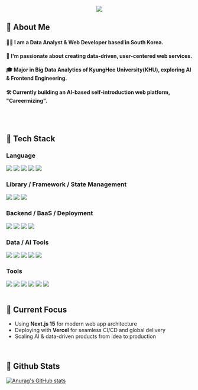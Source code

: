 <div>
  
  <!--Header-->
 <p align="center">
  <img src="https://capsule-render.vercel.app/api?type=waving&color=gradient&height=300&section=header&text=Hi%20there,%20I'm%20Sanghwi!👋&fontSize=30" />
</p>
  
</div>

<div>
  <!--Body-->
  
## 👀 About Me

#### 🙋‍♂️ I am a Data Analyst & Web Developer based in South Korea.  
#### 🚀 I'm passionate about creating data-driven, user-centered web services.  
#### 🎓 Major in Big Data Analytics of KyungHee University(KHU), exploring AI & Frontend Engineering.  
#### 🛠 Currently building an AI-based self-introduction web platform, "Careermizing".

  <br/>
  <br/>
  
## 🧱 Tech Stack

### Language
<img src="https://img.shields.io/badge/Python-3776AB?style=flat-square&logo=Python&logoColor=white"/>
<img src="https://img.shields.io/badge/JavaScript-F7DF1E?style=flat-square&logo=JavaScript&logoColor=black"/>
<img src="https://img.shields.io/badge/TypeScript-3178C6?style=flat-square&logo=TypeScript&logoColor=white"/>
<img src="https://img.shields.io/badge/HTML5-E34F26?style=flat-square&logo=HTML5&logoColor=white"/>
<img src="https://img.shields.io/badge/CSS3-1572B6?style=flat-square&logo=CSS3&logoColor=white"/>
<br/>

### Library / Framework / State Management
<img src="https://img.shields.io/badge/React-61DAFB?style=flat-square&logo=React&logoColor=black"/>
<img src="https://img.shields.io/badge/Next.js-000000?style=flat-square&logo=next.js&logoColor=white"/>
<img src="https://img.shields.io/badge/Zustand-000000?style=flat-square&logo=Zustand&logoColor=white"/>
<br/>

### Backend / BaaS / Deployment
<img src="https://img.shields.io/badge/Firebase-FFCA28?style=flat-square&logo=Firebase&logoColor=black"/>
<img src="https://img.shields.io/badge/Firestore-FFA000?style=flat-square&logo=Google&logoColor=white"/>
<img src="https://img.shields.io/badge/Netlify-00C7B7?style=flat-square&logo=Netlify&logoColor=white"/>
<img src="https://img.shields.io/badge/Vercel-000000?style=flat-square&logo=vercel&logoColor=white"/>
<br/>

### Data / AI Tools
<img src="https://img.shields.io/badge/Pandas-150458?style=flat-square&logo=pandas&logoColor=white"/>
<img src="https://img.shields.io/badge/NumPy-013243?style=flat-square&logo=numpy&logoColor=white"/>
<img src="https://img.shields.io/badge/Matplotlib-11557C?style=flat-square&logo=Matplotlib&logoColor=white"/>
<img src="https://img.shields.io/badge/Seaborn-2E8B57?style=flat-square"/>
<img src="https://img.shields.io/badge/OpenAI-412991?style=flat-square&logo=openai&logoColor=white"/>
<br/>

### Tools
<img src="https://img.shields.io/badge/Figma-F24E1E?style=flat-square&logo=figma&logoColor=white"/>
<img src="https://img.shields.io/badge/Git-F05032?style=flat-square&logo=git&logoColor=white"/>
<img src="https://img.shields.io/badge/GitHub-181717?style=flat-square&logo=github&logoColor=white"/>
<img src="https://img.shields.io/badge/VSCode-007ACC?style=flat-square&logo=visual-studio-code&logoColor=white"/>
<img src="https://img.shields.io/badge/Windows-0078D6?style=flat-square&logo=Windows&logoColor=white"/>
<img src="https://img.shields.io/badge/PowerShell-5391FE?style=flat-square&logo=powershell&logoColor=white"/>
  
  <br/>
  <br/>

  ## 🚩 Current Focus
  - Using **Next.js 15** for modern web app architecture  
  - Deploying with **Vercel** for seamless CI/CD and global delivery  
  - Scaling AI & data-driven products from idea to production

  <br/>

  ## 🤔 Github Stats
  [![Anurag's GitHub stats](https://github-readme-stats.vercel.app/api?username=Sangmwi)](https://github.com/anuraghazra/github-readme-stats)
  <br/>
  
</div>
